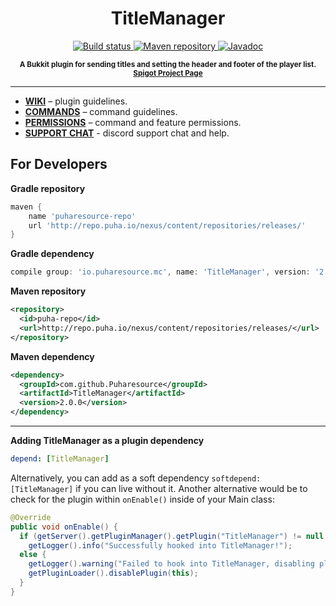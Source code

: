 <h1 align="center">
    TitleManager
</h1>

<p align="center">
    <a href="https://travis-ci.org/Puharesource/TitleManager">
        <img src="https://travis-ci.org/Puharesource/TitleManager.svg?branch=master"
             alt="Build status">
    </a>
    <a href="https://jitpack.io/#Puharesource/TitleManager">
        <img src="https://jitpack.io/v/Puharesource/TitleManager.svg"
             alt="Maven repository">
    </a>
    <a href="https://jitpack.io/com/github/Puharesource/TitleManager/2.0.0-10/javadoc/">
        <img src="https://img.shields.io/badge/JitPack-javadoc--2.0.0-blue.svg"
             alt="Javadoc">
    </a>
</p>

<p align="center"><sup><strong>A Bukkit plugin for sending titles and setting the header and footer of the player list. <a href="https://www.spigotmc.org/resources/titlemanager.1049/">Spigot Project Page</a></strong></sup></p>

---

* **[WIKI](https://github.com/Puharesource/TitleManager/wiki)** – plugin guidelines.
* **[COMMANDS](https://github.com/Puharesource/TitleManager/wiki/commands)** – command guidelines.
* **[PERMISSIONS](https://github.com/Puharesource/TitleManager/wiki/permissions)** – command and feature permissions.
* **[SUPPORT CHAT](https://discord.gg/NwdtW2d)** - discord support chat and help.

For Developers
--------------

**Gradle repository**
````groovy
maven {
    name 'puharesource-repo'
    url 'http://repo.puha.io/nexus/content/repositories/releases/'
}
````

**Gradle dependency**
````groovy
compile group: 'io.puharesource.mc', name: 'TitleManager', version: '2.0.0'
````

**Maven repository**
````xml
<repository>
  <id>puha-repo</id>
  <url>http://repo.puha.io/nexus/content/repositories/releases/</url>
</repository>
````

**Maven dependency**
````xml
<dependency>
  <groupId>com.github.Puharesource</groupId>
  <artifactId>TitleManager</artifactId>
  <version>2.0.0</version>
</dependency>
````

---

**Adding TitleManager as a plugin dependency**
````yml
depend: [TitleManager]
````
Alternatively, you can add as a soft dependency `softdepend: [TitleManager]` if you can live without it.
Another alternative would be to check for the plugin within `onEnable()` inside of your Main class:
````java
@Override
public void onEnable() {
  if (getServer().getPluginManager().getPlugin("TitleManager") != null && getServer().getPluginManager().getPlugin("TitleManager").isEnabled())
    getLogger().info("Successfully hooked into TitleManager!");
  else {
    getLogger().warning("Failed to hook into TitleManager, disabling plugin!");
    getPluginLoader().disablePlugin(this);
  }
}
````
